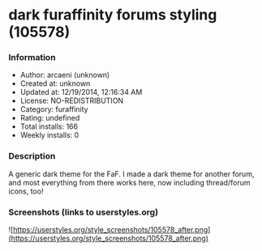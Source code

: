 # dark furaffinity forums styling (105578)

### Information
- Author: arcaeni (unknown)
- Created at: unknown
- Updated at: 12/19/2014, 12:16:34 AM
- License: NO-REDISTRIBUTION
- Category: furaffinity
- Rating: undefined
- Total installs: 166
- Weekly installs: 0


### Description
A generic dark theme for the FaF. I made a dark theme for another forum, and most everything from there works here, now including thread/forum icons, too!


### Screenshots (links to userstyles.org)
![https://userstyles.org/style_screenshots/105578_after.png](https://userstyles.org/style_screenshots/105578_after.png)


